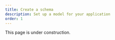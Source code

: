 ```yaml
---
title: Create a schema
description: Set up a model for your application
order: 1
---
```


This page is under construction.
